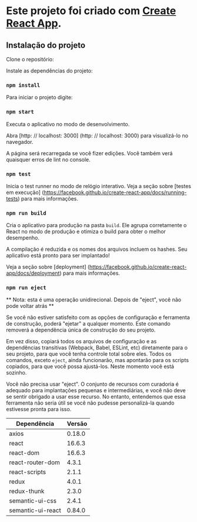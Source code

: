 # Este projeto foi criado com [Create React App](https://github.com/facebook/create-react-app).

## Instalação do projeto

Clone o repositório:



Instale as dependências do projeto:

### `npm install`

Para iniciar o projeto digite:

### `npm start`

Executa o aplicativo no modo de desenvolvimento.

Abra [http: // localhost: 3000] (http: // localhost: 3000) para visualizá-lo no navegador.


A página será recarregada se você fizer edições.
Você também verá quaisquer erros de lint no console.

### `npm test`

Inicia o test runner no modo de relógio interativo. 
Veja a seção sobre [testes em execução] (https://facebook.github.io/create-react-app/docs/running-tests) para mais informações.

### `npm run build`


Cria o aplicativo para produção na pasta `build`. 
Ele agrupa corretamente o React no modo de produção e otimiza o build para obter o melhor desempenho.

A compilação é reduzida e os nomes dos arquivos incluem os hashes. 
Seu aplicativo está pronto para ser implantado!

Veja a seção sobre [deployment] (https://facebook.github.io/create-react-app/docs/deployment) para mais informações.


### `npm run eject`

**
Nota: esta é uma operação unidirecional. Depois de "eject", você não pode voltar atrás **

Se você não estiver satisfeito com as opções de configuração e ferramenta de construção, poderá "ejetar" a qualquer momento. Este comando removerá a dependência única de construção do seu projeto.

Em vez disso, copiará todos os arquivos de configuração e as dependências transitivas (Webpack, Babel, ESLint, etc) diretamente para o seu projeto, para que você tenha controle total sobre eles. Todos os comandos, exceto `eject`, ainda funcionarão, mas apontarão para os scripts copiados, para que você possa ajustá-los. Neste momento você está sozinho.

Você não precisa usar "eject". O conjunto de recursos com curadoria é adequado para implantações pequenas e intermediárias, e você não deve se sentir obrigado a usar esse recurso. No entanto, entendemos que essa ferramenta não seria útil se você não pudesse personalizá-la quando estivesse pronta para isso.

| Dependência | Versão |
| --- | --- |
| axios | 0.18.0 |
| react | 16.6.3 |
| react-dom | 16.6.3 |
| react-router-dom | 4.3.1 |
| react-scripts | 2.1.1 |
| redux| 4.0.1 |
| redux-thunk | 2.3.0 |
| semantic-ui-css | 2.4.1 |
| semantic-ui-react | 0.84.0 |



